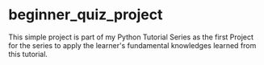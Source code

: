# beginner_quiz_project
This simple project is part of my Python Tutorial Series as the first Project for the series to apply the learner's fundamental knowledges learned from this tutorial.
